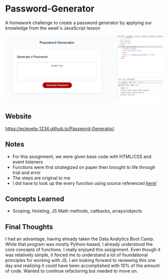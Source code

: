 # Password-Generator
A homework challenge to create a password generator by applying our knowledge from the week's JavaScript lesson

![website preview](./assets/images/website-preview.png)

## Website
https://eclevela-1234.github.io/Password-Generator/

## Notes
* For this assignment, we were given base code with HTML/CSS and event listeners
* Functions were first strategized on paper then brought to life through trial and error
* The steps are original to me
* I did have to look up the every function using source referenced [here!](https://bobbyhadz.com/blog/javascript-check-if-array-contains-all-elements-another-array)

## Concepts Learned
* Scoping, Hoisting, JS Math methods, callbacks, arrays/objects

## Final Thoughts

I had an advantage, having already taken the Data Analytics Boot Camp. While that program was mostly Python-based, I already understood the core concepts of functions. I really enjoyed this assignment. Even though it was relatively simple, it forced me to understand a lot of foundational principles for working with JS. I am looking forward to reviewing this one day and realizing it could have been accomplished with 10% of the amount of code. Wanted to continue refactoring but needed to move on.
